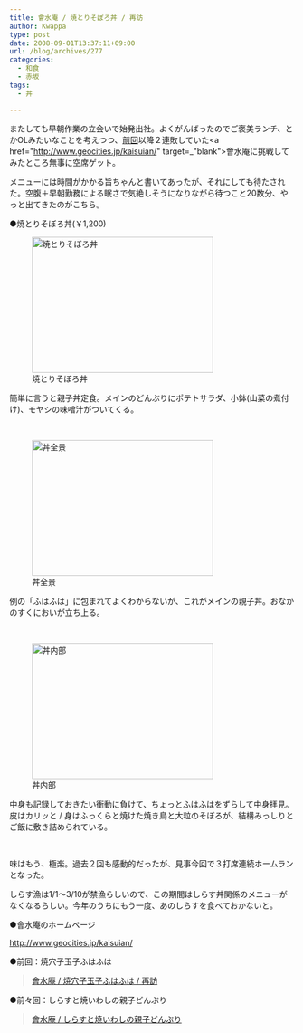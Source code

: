 ```yaml
---
title: 會水庵 / 焼とりそぼろ丼 / 再訪
author: Kwappa
type: post
date: 2008-09-01T13:37:11+09:00
url: /blog/archives/277
categories:
  - 和食
  - 赤坂
tags:
  - 丼

---
```

またしても早朝作業の立会いで始発出社。よくがんばったのでご褒美ランチ、とかOLみたいなことを考えつつ、[前回](http://www.kwappa.net/blog/archives/85)以降２連敗していた<a href="http://www.geocities.jp/kaisuian/" target=_"blank">會水庵</a>に挑戦してみたところ無事に空席ゲット。
  
メニューには時間がかかる旨ちゃんと書いてあったが、それにしても待たされた。空腹＋早朝勤務による眠さで気絶しそうになりながら待つこと20数分、やっと出てきたのがこちら。
  
●焼とりそぼろ丼(￥1,200)
  
<figure id="attachment_278" aria-describedby="caption-attachment-278" style="width: 320px" class="wp-caption alignright"><img src="/blog/images/2008/11/08-09-01_13-37.jpg" alt="焼とりそぼろ丼" title="焼とりそぼろ丼" width="320" height="240" class="size-medium wp-image-278" /><figcaption id="caption-attachment-278" class="wp-caption-text">焼とりそぼろ丼</figcaption></figure>
  
簡単に言うと親子丼定食。メインのどんぶりにポテトサラダ、小鉢(山菜の煮付け)、モヤシの味噌汁がついてくる。
  
<br style="clear:both" />
  
<figure id="attachment_279" aria-describedby="caption-attachment-279" style="width: 320px" class="wp-caption alignleft"><img src="/blog/images/2008/11/08-09-01_13-38.jpg" alt="丼全景" title="丼全景" width="320" height="240" class="size-medium wp-image-279" /><figcaption id="caption-attachment-279" class="wp-caption-text">丼全景</figcaption></figure>
  
例の「ふはふは」に包まれてよくわからないが、これがメインの親子丼。おなかのすくにおいが立ち上る。
  
<br style="clear:both" />
  
<figure id="attachment_280" aria-describedby="caption-attachment-280" style="width: 320px" class="wp-caption alignright"><img src="/blog/images/2008/11/08-09-01_13-39.jpg" alt="丼内部" title="丼内部" width="320" height="240" class="size-medium wp-image-280" /><figcaption id="caption-attachment-280" class="wp-caption-text">丼内部</figcaption></figure>
  
中身も記録しておきたい衝動に負けて、ちょっとふはふはをずらして中身拝見。皮はカリッと / 身はふっくらと焼けた焼き鳥と大粒のそぼろが、結構みっしりとご飯に敷き詰められている。
  
<br style="clear:both" />
  
味はもう、極楽。過去２回も感動的だったが、見事今回で３打席連続ホームランとなった。
  
しらす漁は1/1～3/10が禁漁らしいので、この期間はしらす丼関係のメニューがなくなるらしい。今年のうちにもう一度、あのしらすを食べておかないと。
  
●會水庵のホームページ
  
http://www.geocities.jp/kaisuian/
  
●前回：焼穴子玉子ふはふは

<blockquote class="wp-embedded-content" data-secret="sVt5RAme3e">
  <p>
    <a href="http://www.kwappa.net/blog/archives/85">會水庵 / 焼穴子玉子ふはふは / 再訪</a>
  </p>
</blockquote>

<iframe title="&#8220;會水庵 / 焼穴子玉子ふはふは / 再訪&#8221; &#8212; Kwappa談話室" class="wp-embedded-content" sandbox="allow-scripts" security="restricted" style="position: absolute; clip: rect(1px, 1px, 1px, 1px);" src="http://www.kwappa.net/blog/archives/85/embed#?secret=sVt5RAme3e" data-secret="sVt5RAme3e" width="580" height="327" frameborder="0" marginwidth="0" marginheight="0" scrolling="no"></iframe>
  
●前々回：しらすと焼いわしの親子どんぶり

<blockquote class="wp-embedded-content" data-secret="aRNPrZD8MV">
  <p>
    <a href="http://www.kwappa.net/blog/archives/84">會水庵 / しらすと焼いわしの親子どんぶり</a>
  </p>
</blockquote>

<iframe title="&#8220;會水庵 / しらすと焼いわしの親子どんぶり&#8221; &#8212; Kwappa談話室" class="wp-embedded-content" sandbox="allow-scripts" security="restricted" style="position: absolute; clip: rect(1px, 1px, 1px, 1px);" src="http://www.kwappa.net/blog/archives/84/embed#?secret=aRNPrZD8MV" data-secret="aRNPrZD8MV" width="580" height="327" frameborder="0" marginwidth="0" marginheight="0" scrolling="no"></iframe>
